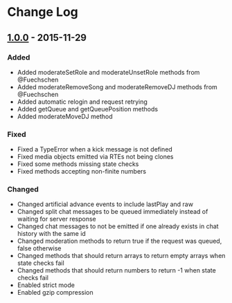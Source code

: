 # Change Log

## [1.0.0] - 2015-11-29
### Added
- Added moderateSetRole and moderateUnsetRole methods from @Fuechschen
- Added moderateRemoveSong and moderateRemoveDJ methods from @Fuechschen
- Added automatic relogin and request retrying
- Added getQueue and getQueuePosition methods
- Added moderateMoveDJ method

### Fixed
- Fixed a TypeError when a kick message is not defined
- Fixed media objects emitted via RTEs not being clones
- Fixed some methods missing state checks
- Fixed methods accepting non-finite numbers

### Changed
- Changed artificial advance events to include lastPlay and raw
- Changed split chat messages to be queued immediately instead of waiting for server response
- Changed chat messages to not be emitted if one already exists in chat history with the same id
- Changed moderation methods to return true if the request was queued, false otherwise
- Changed methods that should return arrays to return empty arrays when state checks fail
- Changed methods that should return numbers to return -1 when state checks fail
- Enabled strict mode
- Enabled gzip compression

[1.0.0]: https://github.com/anjanms/DubAPI/compare/0.2.4...v1.0.0